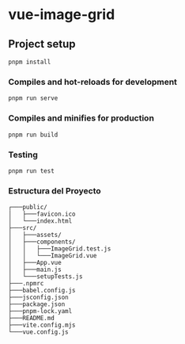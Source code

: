 # vue-image-grid

## Project setup
```
pnpm install
```

### Compiles and hot-reloads for development
```
pnpm run serve
```

### Compiles and minifies for production
```
pnpm run build
```

### Testing
```
pnpm run test
```

### Estructura del Proyecto

```
┌───public/
│   ├───favicon.ico
│   └───index.html
├───src/
│   ├───assets/
│   ├───components/
│   │   ├───ImageGrid.test.js
│   │   └───ImageGrid.vue
│   ├───App.vue
│   ├───main.js
│   └───setupTests.js
├───.npmrc
├───babel.config.js
├───jsconfig.json
├───package.json
├───pnpm-lock.yaml
├───README.md
├───vite.config.mjs
└───vue.config.js
```